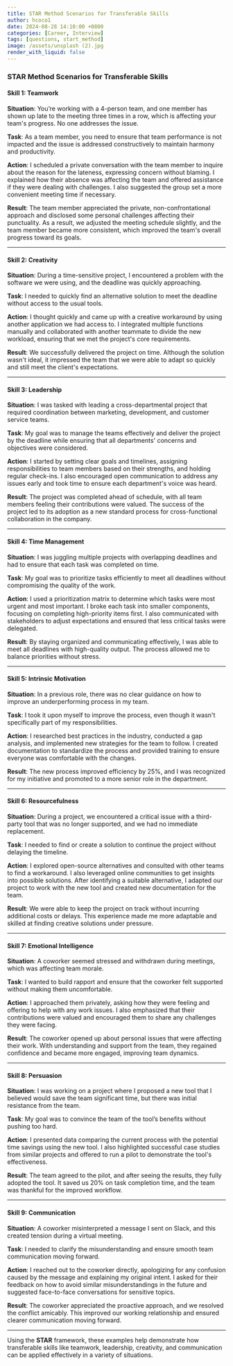```yaml
---
title: STAR Method Scenarios for Transferable Skills
author: hcoco1
date: 2024-08-28 14:10:00 +0800
categories: [Career, Interview]
tags: [questions, start_method]
image: /assets/unsplash (2).jpg
render_with_liquid: false
---
```



### STAR Method Scenarios for Transferable Skills

#### **Skill 1: Teamwork**

**Situation**: You’re working with a 4-person team, and one member has shown up late to the meeting three times in a row, which is affecting your team's progress. No one addresses the issue.

**Task**: As a team member, you need to ensure that team performance is not impacted and the issue is addressed constructively to maintain harmony and productivity.

**Action**: I scheduled a private conversation with the team member to inquire about the reason for the lateness, expressing concern without blaming. I explained how their absence was affecting the team and offered assistance if they were dealing with challenges. I also suggested the group set a more convenient meeting time if necessary.

**Result**: The team member appreciated the private, non-confrontational approach and disclosed some personal challenges affecting their punctuality. As a result, we adjusted the meeting schedule slightly, and the team member became more consistent, which improved the team's overall progress toward its goals.

---

#### **Skill 2: Creativity**

**Situation**: During a time-sensitive project, I encountered a problem with the software we were using, and the deadline was quickly approaching.

**Task**: I needed to quickly find an alternative solution to meet the deadline without access to the usual tools.

**Action**: I thought quickly and came up with a creative workaround by using another application we had access to. I integrated multiple functions manually and collaborated with another teammate to divide the new workload, ensuring that we met the project's core requirements.

**Result**: We successfully delivered the project on time. Although the solution wasn't ideal, it impressed the team that we were able to adapt so quickly and still meet the client's expectations.

---

#### **Skill 3: Leadership**

**Situation**: I was tasked with leading a cross-departmental project that required coordination between marketing, development, and customer service teams.

**Task**: My goal was to manage the teams effectively and deliver the project by the deadline while ensuring that all departments' concerns and objectives were considered.

**Action**: I started by setting clear goals and timelines, assigning responsibilities to team members based on their strengths, and holding regular check-ins. I also encouraged open communication to address any issues early and took time to ensure each department's voice was heard.

**Result**: The project was completed ahead of schedule, with all team members feeling their contributions were valued. The success of the project led to its adoption as a new standard process for cross-functional collaboration in the company.

---

#### **Skill 4: Time Management**

**Situation**: I was juggling multiple projects with overlapping deadlines and had to ensure that each task was completed on time.

**Task**: My goal was to prioritize tasks efficiently to meet all deadlines without compromising the quality of the work.

**Action**: I used a prioritization matrix to determine which tasks were most urgent and most important. I broke each task into smaller components, focusing on completing high-priority items first. I also communicated with stakeholders to adjust expectations and ensured that less critical tasks were delegated.

**Result**: By staying organized and communicating effectively, I was able to meet all deadlines with high-quality output. The process allowed me to balance priorities without stress.

---

#### **Skill 5: Intrinsic Motivation**

**Situation**: In a previous role, there was no clear guidance on how to improve an underperforming process in my team.

**Task**: I took it upon myself to improve the process, even though it wasn't specifically part of my responsibilities.

**Action**: I researched best practices in the industry, conducted a gap analysis, and implemented new strategies for the team to follow. I created documentation to standardize the process and provided training to ensure everyone was comfortable with the changes.

**Result**: The new process improved efficiency by 25%, and I was recognized for my initiative and promoted to a more senior role in the department.

---

#### **Skill 6: Resourcefulness**

**Situation**: During a project, we encountered a critical issue with a third-party tool that was no longer supported, and we had no immediate replacement.

**Task**: I needed to find or create a solution to continue the project without delaying the timeline.

**Action**: I explored open-source alternatives and consulted with other teams to find a workaround. I also leveraged online communities to get insights into possible solutions. After identifying a suitable alternative, I adapted our project to work with the new tool and created new documentation for the team.

**Result**: We were able to keep the project on track without incurring additional costs or delays. This experience made me more adaptable and skilled at finding creative solutions under pressure.

---

#### **Skill 7: Emotional Intelligence**

**Situation**: A coworker seemed stressed and withdrawn during meetings, which was affecting team morale.

**Task**: I wanted to build rapport and ensure that the coworker felt supported without making them uncomfortable.

**Action**: I approached them privately, asking how they were feeling and offering to help with any work issues. I also emphasized that their contributions were valued and encouraged them to share any challenges they were facing.

**Result**: The coworker opened up about personal issues that were affecting their work. With understanding and support from the team, they regained confidence and became more engaged, improving team dynamics.

---

#### **Skill 8: Persuasion**

**Situation**: I was working on a project where I proposed a new tool that I believed would save the team significant time, but there was initial resistance from the team.

**Task**: My goal was to convince the team of the tool’s benefits without pushing too hard.

**Action**: I presented data comparing the current process with the potential time savings using the new tool. I also highlighted successful case studies from similar projects and offered to run a pilot to demonstrate the tool's effectiveness.

**Result**: The team agreed to the pilot, and after seeing the results, they fully adopted the tool. It saved us 20% on task completion time, and the team was thankful for the improved workflow.

---

#### **Skill 9: Communication**

**Situation**: A coworker misinterpreted a message I sent on Slack, and this created tension during a virtual meeting.

**Task**: I needed to clarify the misunderstanding and ensure smooth team communication moving forward.

**Action**: I reached out to the coworker directly, apologizing for any confusion caused by the message and explaining my original intent. I asked for their feedback on how to avoid similar misunderstandings in the future and suggested face-to-face conversations for sensitive topics.

**Result**: The coworker appreciated the proactive approach, and we resolved the conflict amicably. This improved our working relationship and ensured clearer communication moving forward.

---

Using the **STAR** framework, these examples help demonstrate how transferable skills like teamwork, leadership, creativity, and communication can be applied effectively in a variety of situations.
